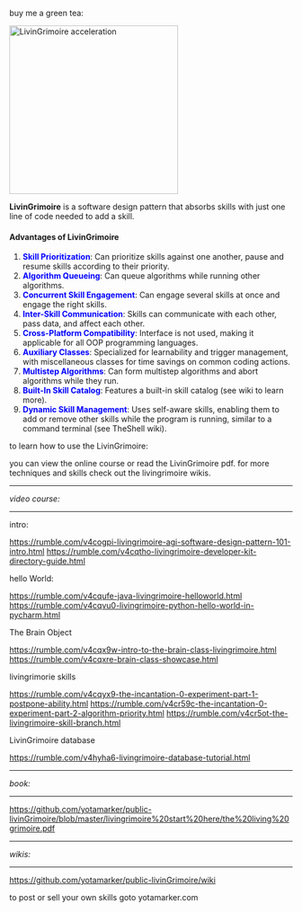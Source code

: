 buy me a green tea:

<a href="https://www.buymeacoffee.com/mr_meeseeks" target="_blank"><img src="https://i.ibb.co/CnsJKpC/Thumbnail03.png" alt="LivinGrimoire acceleration" height="300" width="300"></a>

**LivinGrimoire** is a software design pattern that absorbs skills with just one line of code needed to add a skill.

#### Advantages of LivinGrimoire

1. **<span style="color:blue">Skill Prioritization</span>**: Can prioritize skills against one another, pause and resume skills according to their priority.
2. **<span style="color:blue">Algorithm Queueing</span>**: Can queue algorithms while running other algorithms.
3. **<span style="color:blue">Concurrent Skill Engagement</span>**: Can engage several skills at once and engage the right skills.
4. **<span style="color:blue">Inter-Skill Communication</span>**: Skills can communicate with each other, pass data, and affect each other.
5. **<span style="color:blue">Cross-Platform Compatibility</span>**: Interface is not used, making it applicable for all OOP programming languages.
6. **<span style="color:blue">Auxiliary Classes</span>**: Specialized for learnability and trigger management, with miscellaneous classes for time savings on common coding actions.
7. **<span style="color:blue">Multistep Algorithms</span>**: Can form multistep algorithms and abort algorithms while they run.
8. **<span style="color:blue">Built-In Skill Catalog</span>**: Features a built-in skill catalog (see wiki to learn more).
9. **<span style="color:blue">Dynamic Skill Management</span>**: Uses self-aware skills, enabling them to add or remove other skills while the program is running, similar to a command terminal (see TheShell wiki).

to learn how to use the LivinGrimoire:

you can view the online course or read the LivinGrimoire pdf.
for more techniques and skills check out the livingrimoire wikis.
***************
*video course:*
***************
intro:

https://rumble.com/v4cogpi-livingrimoire-agi-software-design-pattern-101-intro.html
https://rumble.com/v4cqtho-livingrimoire-developer-kit-directory-guide.html

hello World:

https://rumble.com/v4cqufe-java-livingrimoire-helloworld.html
https://rumble.com/v4cqvu0-livingrimoire-python-hello-world-in-pycharm.html

The Brain Object

https://rumble.com/v4cqx9w-intro-to-the-brain-class-livingrimoire.html
https://rumble.com/v4cqxre-brain-class-showcase.html

livingrimorie skills

https://rumble.com/v4cqyx9-the-incantation-0-experiment-part-1-postpone-ability.html
https://rumble.com/v4cr59c-the-incantation-0-experiment-part-2-algorithm-priority.html
https://rumble.com/v4cr5ot-the-livingrimoire-skill-branch.html

LivinGrimoire database

https://rumble.com/v4hyha6-livingrimoire-database-tutorial.html
*******
*book:*
*******
https://github.com/yotamarker/public-livinGrimoire/blob/master/livingrimoire%20start%20here/the%20living%20grimoire.pdf
********
*wikis:*
********
https://github.com/yotamarker/public-livinGrimoire/wiki


to post or sell your own skills goto yotamarker.com
